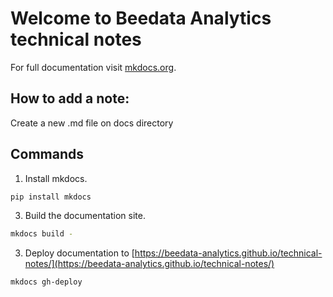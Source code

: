 # Welcome to Beedata Analytics technical notes

For full documentation visit [mkdocs.org](https://www.mkdocs.org/).

## How to add a note:

Create a new .md file on docs directory

## Commands

1. Install mkdocs.

```bash
pip install mkdocs
```

3. Build the documentation site.

```bash
mkdocs build -
```
    
3. Deploy documentation to [https://beedata-analytics.github.io/technical-notes/](https://beedata-analytics.github.io/technical-notes/)    
    
```bash
mkdocs gh-deploy
```
